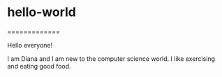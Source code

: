 # hello-world
=============

Hello everyone!

I am Diana and I am new to the computer science world.
I like exercising and eating good food.
